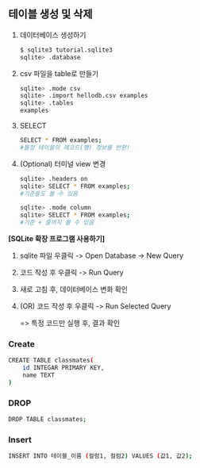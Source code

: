 ## 테이블 생성 및 삭제



1. 데이터베이스 생성하기

   ```bash
   $ sqlite3 tutorial.sqlite3
   sqlite> .database
   ```

2. csv 파일을 table로 만들기

   ```bash
   sqlite> .mode csv
   sqlite> .import hellodb.csv examples
   sqlite> .tables
   examples
   ```

3. SELECT

   ```bash
   SELECT * FROM examples;
   #틀정 테이블의 레코드(행) 정보를 반환!
   ```

4. (Optional) 터미널 view 변경

   ```bash
   sqlite> .headers on
   sqlite> SELECT * FROM examples;
   #기준들도 볼 수 있음
   
   sqlite> .mode column
   sqlite> SELECT * FROM examples;
   #기준 + 줄까지 볼 수 있음
   ```

   

**[SQLite 확장 프로그램 사용하기]**



1. sqlite 파일 우클릭 -> Open Database -> New Query

2. 코드 작성 후 우클릭 -> Run Query

3. 새로 고침 후, 데이터베이스 변화 확인

4. (OR) 코드 작성 후 우클릭 -> Run Selected Query

   => 특정 코드만 실행 후, 결과 확인



### Create

```bash
CREATE TABLE classmates(
	id INTEGAR PRIMARY KEY,
	name TEXT
)
```



### DROP

```bash
DROP TABLE classmates;
```



### Insert

```bash
INSERT INTO 테이블_이름 (컬럼1, 컬럼2) VALUES (값1, 값2);
```


